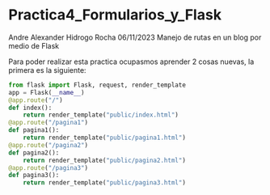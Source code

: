 # Practica4_Formularios_y_Flask
Andre Alexander Hidrogo Rocha 06/11/2023 Manejo de rutas en un blog por medio de Flask

Para poder realizar esta practica ocupasmos aprender 2 cosas nuevas, la primera es la siguiente:
``` python
from flask import Flask, request, render_template
app = Flask(__name__)
@app.route("/")
def index():
    return render_template("public/index.html")
@app.route("/pagina1")
def pagina1():
    return render_template("public/pagina1.html")
@app.route("/pagina2")
def pagina2():
    return render_template("public/pagina2.html")
@app.route("/pagina3")
def pagina3():
    return render_template("public/pagina3.html")
```

